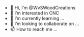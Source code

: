 - 👋 Hi, I’m @WvSWoodCreations
- 👀 I’m interested in CNC
- 🌱 I’m currently learning ...
- 💞️ I’m looking to collaborate on ...
- 📫 How to reach me ...

<!---
WvSWoodCreations/WvSWoodCreations is a ✨ special ✨ repository because its `README.md` (this file) appears on your GitHub profile.
You can click the Preview link to take a look at your changes.
--->
